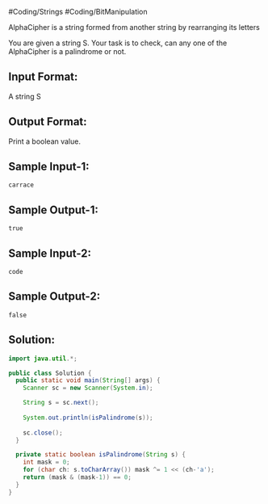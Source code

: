 #Coding/Strings #Coding/BitManipulation 

AlphaCipher is a string formed from another string by rearranging its letters

You are given a string S.
Your task is to check, can any one of the AlphaCipher is a palindrome or not.

Input Format:
-------------
A string S

Output Format:
--------------
Print a boolean value.


Sample Input-1:
---------------
```
carrace
```

Sample Output-1:
----------------
```
true
```


Sample Input-2:
---------------
```
code
```

Sample Output-2:
----------------
```
false
```

## Solution:

```java
import java.util.*;

public class Solution {
  public static void main(String[] args) {
    Scanner sc = new Scanner(System.in);

    String s = sc.next();
    
    System.out.println(isPalindrome(s));
    
    sc.close();
  }

  private static boolean isPalindrome(String s) {
    int mask = 0;
    for (char ch: s.toCharArray()) mask ^= 1 << (ch-'a');
    return (mask & (mask-1)) == 0;
  }
}
```